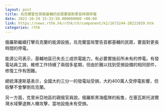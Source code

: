 ```yaml
---
layout: post
title: 烏克蘭警告首都基輔的民眾要面對更長時間停電
date: 2022-10-29 15:33:50.000000000 +08:00
link: https://news.rthk.hk/rthk/ch/component/k2/1673244-20221029.htm
categories: rthk
---
```


俄羅斯繼續打擊烏克蘭的能源設施，烏克蘭當局警告首都基輔的民眾，要面對更長時間的停電。

能源公司表示，基輔地區已失去三成供電能力，有必要實施前所未有的停電。有發電站員工說，維修工作持續了兩個多星期，但由於難以找到受損設備的相同部件，修復工作有困難。

總統澤連斯基表示，全國大約三分一的發電站受損，大約400萬人受停電影響，但砲擊不會擊倒烏克蘭。

另一方面，克里米亞地區的親俄官員說，俄羅斯黑海艦隊的船隻，在塞瓦斯托波爾灣水域擊退無人機攻擊，當地設施未有受損。
